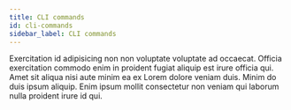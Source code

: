 ```yaml
---
title: CLI commands
id: cli-commands
sidebar_label: CLI commands
---
```


Exercitation id adipisicing non non voluptate voluptate ad occaecat. Officia exercitation commodo enim in proident fugiat aliquip est irure officia qui. Amet sit aliqua nisi aute minim ea ex Lorem dolore veniam duis. Minim do duis ipsum aliquip. Enim ipsum mollit consectetur non veniam qui laborum nulla proident irure id qui.

